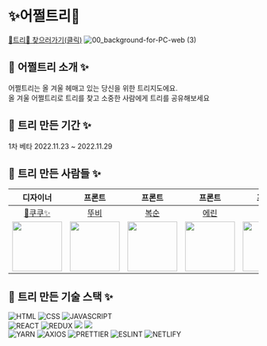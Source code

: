 # ✨어쩔트리🎄  
[🎄트리🎄 찾으러가기(클릭)](https://63860b066ed8c30db7349d3b--comforting-moonbeam-e55e7d.netlify.app/)
![00_background-for-PC-web (3)](https://user-images.githubusercontent.com/91241596/204544925-96e07f8f-23ad-441e-b622-f93480d729be.png) 
    
## 🎄 어쩔트리 소개 ✨  
어쩔트리는 올 겨울 헤매고 있는 당신을 위한 트리지도에요.  
올 겨울 어쩔트리로 트리를 찾고 소중한 사람에게 트리를 공유해보세요  
  
## 🎄 트리 만든 기간 ✨
1차 베타 2022.11.23 ~ 2022.11.29
  
## 🎄 트리 만든 사람들 ✨  
|**디자이너**|**프론트**|**프론트**|**프론트**|**프론트**|**프론트**|
|:--------:|:--------:|:--------:|:--------:|:--------:|:--------:|
|[🎄쿠쿠✨](https://github.com/ydh3081)|[뚜비](https://github.com/devjiwon)|[복순](https://github.com/boksooni)|[에린](https://github.com/sandwe)|[주스](https://github.com/minjuice1)|[투니](https://github.com/oneny)| 
|<img src="https://user-images.githubusercontent.com/91241596/204546936-2d50b18d-a3ec-47c3-a82d-4e4cd7e9fa62.png" width="100"/>|<img src="https://user-images.githubusercontent.com/91241596/204547135-bb11a4f9-7538-4b6d-949d-5c3cf97b97fb.png" width="100"/>|<img src="https://user-images.githubusercontent.com/91241596/204545736-e628754d-74f6-45a9-b5fa-bf13468e27a6.png" width="100"/>|<img src="https://user-images.githubusercontent.com/91241596/204547514-a7c0f0c9-2fa8-4db6-a192-1e3b6e41c567.png" width='100'/>|<img src="https://user-images.githubusercontent.com/91241596/204547651-620aea62-8e06-4a6d-aa82-5e8ccae2d79b.png"  width='100'/>|<img src='https://user-images.githubusercontent.com/91241596/204547741-70325926-f053-4031-a289-f7e56a2244b2.png' width='100' />
 
## 🎄 트리 만든 기술 스택 ✨ 
![HTML](https://img.shields.io/badge/html-ededed?style=for-the-badge&logo=html5&logoColor=E34F26)
![CSS](https://img.shields.io/badge/css-ededed?style=for-the-badge&logo=css3&logoColor=1572B6)
![JAVASCRIPT](https://img.shields.io/badge/javaScript-ededed?style=for-the-badge&logo=javaScript&logoColor=F7DF1E)
<br>
![REACT](https://img.shields.io/badge/react-ededed?style=for-the-badge&logo=react&logoColor=61DAFB)
![REDUX](https://img.shields.io/badge/redux-ededed?style=for-the-badge&logo=redux&logoColor=764ABC)
<img src="https://img.shields.io/badge/React_Router-ededed?style=for-the-badge&logo=ReactRouter&logoColor=CA4245"/>
<img src="https://img.shields.io/badge/styled components-ededed?style=for-the-badge&logo=styled-components&logoColor=DB7093">
<br>
![YARN](https://img.shields.io/badge/yarn-ededed?style=for-the-badge&logo=yarn&logoColor=2C8EBB)
![AXIOS](https://img.shields.io/badge/Axios-ededed?style=for-the-badge&logo=Axios&logoColor=5A29E4)
![PRETTIER](https://img.shields.io/badge/Prettier-ededed?style=for-the-badge&logo=Prettier&logoColor=F7B93E)
![ESLINT](https://img.shields.io/badge/ESLint-ededed?style=for-the-badge&logo=ESLint&logoColor=4B32C3)
![NETLIFY](https://img.shields.io/badge/Netlify-ededed?style=for-the-badge&logo=Netlify&logoColor=00C7B7)

